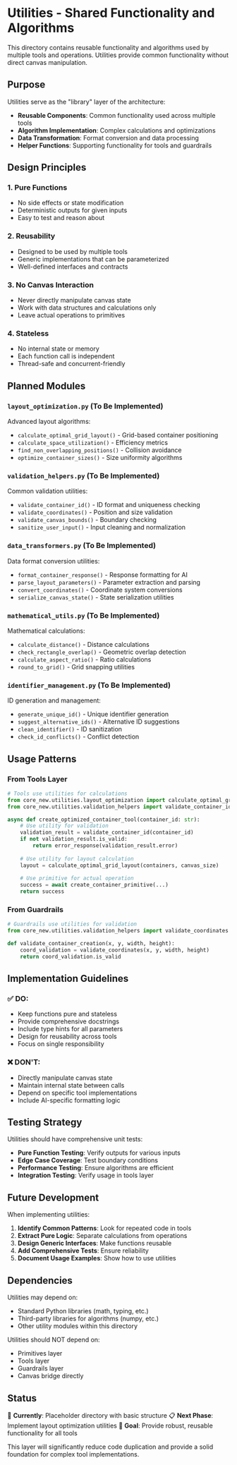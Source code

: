 # Utilities - Shared Functionality and Algorithms

This directory contains reusable functionality and algorithms used by multiple tools and operations. Utilities provide common functionality without direct canvas manipulation.

## Purpose

Utilities serve as the "library" layer of the architecture:
- **Reusable Components**: Common functionality used across multiple tools
- **Algorithm Implementation**: Complex calculations and optimizations
- **Data Transformation**: Format conversion and data processing
- **Helper Functions**: Supporting functionality for tools and guardrails

## Design Principles

### 1. **Pure Functions**
- No side effects or state modification
- Deterministic outputs for given inputs
- Easy to test and reason about

### 2. **Reusability**
- Designed to be used by multiple tools
- Generic implementations that can be parameterized
- Well-defined interfaces and contracts

### 3. **No Canvas Interaction**
- Never directly manipulate canvas state
- Work with data structures and calculations only
- Leave actual operations to primitives

### 4. **Stateless**
- No internal state or memory
- Each function call is independent
- Thread-safe and concurrent-friendly

## Planned Modules

### `layout_optimization.py` (To Be Implemented)
Advanced layout algorithms:
- `calculate_optimal_grid_layout()` - Grid-based container positioning
- `calculate_space_utilization()` - Efficiency metrics
- `find_non_overlapping_positions()` - Collision avoidance
- `optimize_container_sizes()` - Size uniformity algorithms

### `validation_helpers.py` (To Be Implemented)
Common validation utilities:
- `validate_container_id()` - ID format and uniqueness checking
- `validate_coordinates()` - Position and size validation
- `validate_canvas_bounds()` - Boundary checking
- `sanitize_user_input()` - Input cleaning and normalization

### `data_transformers.py` (To Be Implemented)
Data format conversion utilities:
- `format_container_response()` - Response formatting for AI
- `parse_layout_parameters()` - Parameter extraction and parsing
- `convert_coordinates()` - Coordinate system conversions
- `serialize_canvas_state()` - State serialization utilities

### `mathematical_utils.py` (To Be Implemented)
Mathematical calculations:
- `calculate_distance()` - Distance calculations
- `check_rectangle_overlap()` - Geometric overlap detection
- `calculate_aspect_ratio()` - Ratio calculations
- `round_to_grid()` - Grid snapping utilities

### `identifier_management.py` (To Be Implemented)
ID generation and management:
- `generate_unique_id()` - Unique identifier generation
- `suggest_alternative_ids()` - Alternative ID suggestions
- `clean_identifier()` - ID sanitization
- `check_id_conflicts()` - Conflict detection

## Usage Patterns

### From Tools Layer
```python
# Tools use utilities for calculations
from core_new.utilities.layout_optimization import calculate_optimal_grid_layout
from core_new.utilities.validation_helpers import validate_container_id

async def create_optimized_container_tool(container_id: str):
    # Use utility for validation
    validation_result = validate_container_id(container_id)
    if not validation_result.is_valid:
        return error_response(validation_result.error)
    
    # Use utility for layout calculation
    layout = calculate_optimal_grid_layout(containers, canvas_size)
    
    # Use primitive for actual operation
    success = await create_container_primitive(...)
    return success
```

### From Guardrails
```python
# Guardrails use utilities for validation
from core_new.utilities.validation_helpers import validate_coordinates

def validate_container_creation(x, y, width, height):
    coord_validation = validate_coordinates(x, y, width, height)
    return coord_validation.is_valid
```

## Implementation Guidelines

### ✅ **DO:**
- Keep functions pure and stateless
- Provide comprehensive docstrings
- Include type hints for all parameters
- Design for reusability across tools
- Focus on single responsibility

### ❌ **DON'T:**
- Directly manipulate canvas state
- Maintain internal state between calls
- Depend on specific tool implementations
- Include AI-specific formatting logic

## Testing Strategy

Utilities should have comprehensive unit tests:
- **Pure Function Testing**: Verify outputs for various inputs
- **Edge Case Coverage**: Test boundary conditions
- **Performance Testing**: Ensure algorithms are efficient
- **Integration Testing**: Verify usage in tools layer

## Future Development

When implementing utilities:

1. **Identify Common Patterns**: Look for repeated code in tools
2. **Extract Pure Logic**: Separate calculations from operations
3. **Design Generic Interfaces**: Make functions reusable
4. **Add Comprehensive Tests**: Ensure reliability
5. **Document Usage Examples**: Show how to use utilities

## Dependencies

Utilities may depend on:
- Standard Python libraries (math, typing, etc.)
- Third-party libraries for algorithms (numpy, etc.)
- Other utility modules within this directory

Utilities should NOT depend on:
- Primitives layer
- Tools layer
- Guardrails layer
- Canvas bridge directly

## Status

🚧 **Currently**: Placeholder directory with basic structure
📋 **Next Phase**: Implement layout optimization utilities
🎯 **Goal**: Provide robust, reusable functionality for all tools

This layer will significantly reduce code duplication and provide a solid foundation for complex tool implementations. 